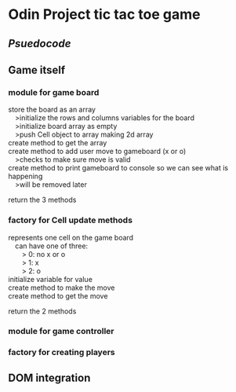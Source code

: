 # Odin Project tic tac toe game  
  
## *Psuedocode*  
## Game itself
### module for game board  
store the board as an array  
&emsp;>initialize the rows and columns variables for the board  
&emsp;>initialize board array as empty  
&emsp;>push Cell object to array making 2d array  
create method to get the array  
create method to add user move to gameboard (x or o)  
&emsp;>checks to make sure move is valid  
create method to print gameboard to console so we can see what is happening  
&emsp;>will be removed later  
  
return the 3 methods
  
### factory for Cell update methods  
represents one cell on the game board  
&emsp;can have one of three:  
&emsp;&emsp;> 0: no x or o  
&emsp;&emsp;> 1: x  
&emsp;&emsp;> 2: o  
initialize variable for value  
create method to make the move  
create method to get the move  
  
return the 2 methods

### module for game controller  
  
### factory for creating players  

  
## DOM integration